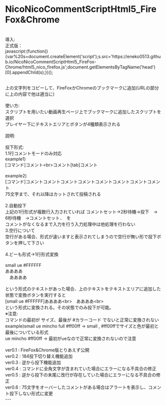 # NicoNicoCommentScriptHtml5_FireFox&Chrome<br>
<br>
導入:<br>
正式版：<br>
javascript:(function(){var%20s=document.createElement('script');s.src='https://eneko0513.github.io/NicoNicoCommentScriptHtml5_FireFox-Chrome/html5_nico_firefox.js';document.getElementsByTagName('head')[0].appendChild(s);})();

<br>上の文字列をコピーして、FireFoxかChromeのブックマークに追加(URLの部分に上の内容で他は適当に)<br><br>
使い方:<br>スクリプトを用いたい動画再生ページ上でブックマークに追加したスクリプトを選択<br>
プレイヤー下にテキストエリアとボタンが4種類表示される<br>
<br>
説明:<br>
<br>
 投下形式:<br>
 1.1行コメントモードのみ対応 <br>
 example1) <br>
 [コマンド]コメント\<br>コメント[tab]コメント<br>
<br>
 example2) <br>
 [コマンド]コメントコメントコメントコメントコメントコメントコメントコメント <br>
 75文字まで、それ以降はカットされて投稿される<br>
 <br>
 2.自動投下<br>
 上記の1行形式が複数行入力されていれば コメントセット→2秒待機→投下　→　6秒待機　→コメントセット..　を<br>
 コメントがなくなるまで入力を行う入力処理中は他処理を行わない <br>
 3.空行について<br>
 空行がある場合、形式が違いますと表示されてしまうので空行が無い形で投下ボタンを押して下さい<br>
 <br>
 4.どーも形式->1行形式変換<br>
 <br>
 small ue #FFFFFF<br>
 ああああ<br>
 　ああああ<br>
  <br>
 という形式のテキストがあった場合、上のテキストをテキストエリアに追加した状態で変換ボタンを実行すると<br>
 [small ue #FFFFFF]ああああ\<br>　ああああ\<br><br>
 という形式に変換される。その状態でのみ投下が可能。<br>
 ※注意:<br>
 コマンドの最初が サイズ、最後が #カラーコード でないと正常に変換されない<br>
 example)small ue mincho full #ff00ff -> small , #ff00ffでサイズと色が最初と最後についている形式<br>
 ue mincho #ff00ff -> 最初がueなので正常に変換されないので注意<br>
 <br>
 ver0.1 : FireFox&Chrome版とりあえず公開<br>
 ver0.2 : 184投下切り替え機能追加<br>
 ver0.3 : 逆から投下機能追加<br>
 ver0.4 : コマンドに全角文字が含まれていた場合にエラーになる不具合の修正<br>
 ver0.5 : 逆から投下の末尾に改行が存在していた場合にエラーになる不具合の修正<br>
 ver0.6 : 75文字をオーバーしたコメントがある場合はアラートを表示し、コメント投下しない形式に変更
<br>
---<br>

<br>
<br>
